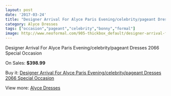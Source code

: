 ```yaml
---
layout: post
date: '2017-03-24'
title: "Designer Arrival For Alyce Paris Evening/celebrity/pageant Dresses 2066 Special Occasion"
category: Alyce Dresses
tags: ["occasion","pageant","celebrity","bonny","formal"]
image: http://www.neoformal.com/905-thickbox_default/designer-arrival-for-alyce-paris-evening-celebrity-pageant-dresses-2066-special-occasion.jpg
---
```

Designer Arrival For Alyce Paris Evening/celebrity/pageant Dresses 2066 Special Occasion

On Sales: **$398.99**
<a href="https://www.neoformal.com/en/alyce-dresses/326-designer-arrival-for-alyce-paris-evening-celebrity-pageant-dresses-2066-special-occasion.html"><amp-img layout="responsive" width="600" height="600" src="//www.neoformal.com/905-thickbox_default/designer-arrival-for-alyce-paris-evening-celebrity-pageant-dresses-2066-special-occasion.jpg" alt="Designer Arrival For Alyce Paris Evening/celebrity/pageant Dresses 2066 Special Occasion 0" /></a>
<a href="https://www.neoformal.com/en/alyce-dresses/326-designer-arrival-for-alyce-paris-evening-celebrity-pageant-dresses-2066-special-occasion.html"><amp-img layout="responsive" width="600" height="600" src="//www.neoformal.com/906-thickbox_default/designer-arrival-for-alyce-paris-evening-celebrity-pageant-dresses-2066-special-occasion.jpg" alt="Designer Arrival For Alyce Paris Evening/celebrity/pageant Dresses 2066 Special Occasion 1" /></a>

Buy it: [Designer Arrival For Alyce Paris Evening/celebrity/pageant Dresses 2066 Special Occasion](https://www.neoformal.com/en/alyce-dresses/326-designer-arrival-for-alyce-paris-evening-celebrity-pageant-dresses-2066-special-occasion.html "Designer Arrival For Alyce Paris Evening/celebrity/pageant Dresses 2066 Special Occasion")

View more: [Alyce Dresses](https://www.neoformal.com/en/3-alyce-dresses "Alyce Dresses")